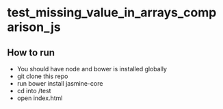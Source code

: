# test_missing_value_in_arrays_comparison_js

## How to run
- You should have node and bower is installed globally
- git clone this repo
- run bower install jasmine-core
- cd into /test
- open index.html
